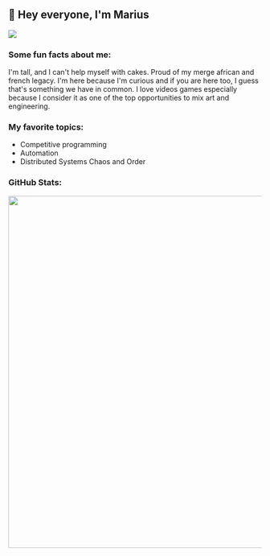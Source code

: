 ## 👋 Hey everyone, I'm Marius

![](https://github.com/Codecritics/Codecritics/blob/main/Images/Codecritics_board.png?raw=true)

### Some fun facts about me:
I'm tall, and I can't help myself with cakes.
Proud of my merge african and french legacy. 
I'm here because I'm curious and if you are here too, I guess that's something we have in common.
I love videos games especially because I consider it as one of the top opportunities to mix art and engineering.

### My favorite topics:
- Competitive programming
- Automation
- Distributed Systems Chaos and Order

### GitHub Stats:

<img src="https://github-readme-streak-stats.herokuapp.com?user=Codecritics&theme=tokyonight" width="700">